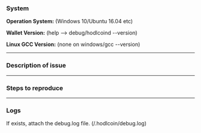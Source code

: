 ### System
**Operation System:** (Windows 10/Ubuntu 16.04 etc)

**Wallet Version:** (help --> debug/hodlcoind --version)

**Linux GCC Version:** (none on windows/gcc --version)

----

### Description of issue


----

### Steps to reproduce


----

### Logs
If exists, attach the debug.log file. (/.hodlcoin/debug.log)

